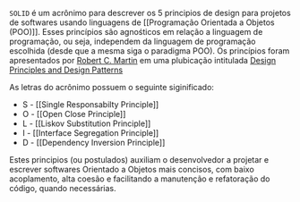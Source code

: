 `SOLID` é um acrônimo para descrever os 5 principios de design para projetos de softwares usando linguagens de [[Programação Orientada a Objetos (POO)]]. Esses princípios são agnośticos em relação a linguagem de programação, ou seja, independem da linguagem de programação escolhida (desde que a mesma siga o paradigma POO). Os princípios foram apresentados por [Robert C. Martin](https://en.wikipedia.org/wiki/Robert_C._Martin) em uma plubicação intitulada [Design Principles and Design Patterns](https://web.archive.org/web/20150906155800/http://www.objectmentor.com/resources/articles/Principles_and_Patterns.pdf)

As letras do acrônimo possuem o seguinte siginificado:

* S - [[Single Responsabilty Principle]]
* O - [[Open Close Principle]]
* L - [[Liskov Substitution Principle]]
* I - [[Interface Segregation Principle]]
* D - [[Dependency Inversion Principle]]

Estes principios (ou postulados) auxiliam o desenvolvedor a projetar e escrever softwares Orientado a Objetos mais concisos, com baixo acoplamento, alta coesão e facilitando a manutenção e refatoração do código, quando necessárias.